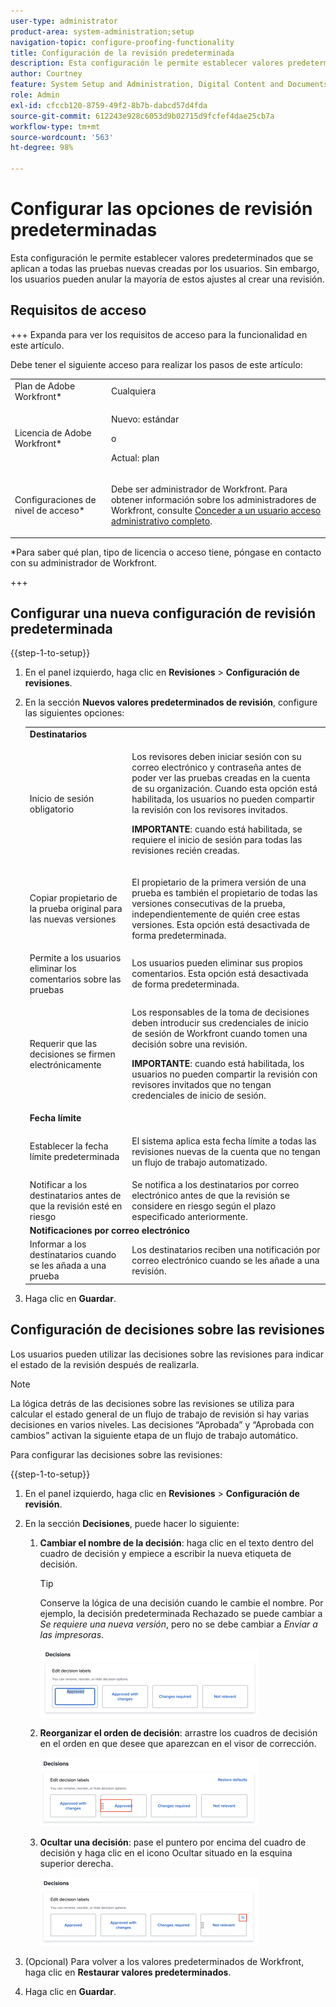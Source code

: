 ```yaml
---
user-type: administrator
product-area: system-administration;setup
navigation-topic: configure-proofing-functionality
title: Configuración de la revisión predeterminada
description: Esta configuración le permite establecer valores predeterminados que se aplican a todas las pruebas nuevas creadas por los usuarios. Sin embargo, los usuarios pueden anular la mayoría de estos ajustes al crear una revisión.
author: Courtney
feature: System Setup and Administration, Digital Content and Documents
role: Admin
exl-id: cfccb120-8759-49f2-8b7b-dabcd57d4fda
source-git-commit: 612243e928c6053d9b02715d9fcfef4dae25cb7a
workflow-type: tm+mt
source-wordcount: '563'
ht-degree: 98%

---
```


# Configurar las opciones de revisión predeterminadas

Esta configuración le permite establecer valores predeterminados que se aplican a todas las pruebas nuevas creadas por los usuarios. Sin embargo, los usuarios pueden anular la mayoría de estos ajustes al crear una revisión.

## Requisitos de acceso

+++ Expanda para ver los requisitos de acceso para la funcionalidad en este artículo.

Debe tener el siguiente acceso para realizar los pasos de este artículo:

<table style="table-layout:auto"> 
 <col> 
 <col> 
 <tbody> 
  <tr> 
   <td role="rowheader">Plan de Adobe Workfront*</td> 
   <td>Cualquiera</td> 
  </tr> 
  <tr> 
   <td role="rowheader">Licencia de Adobe Workfront*</td> 
   <td>
   <p>Nuevo: estándar</p>
   o
   <p>Actual: plan</p></td> 
  </tr> 
  <tr> 
   <td role="rowheader">Configuraciones de nivel de acceso*</td> 
   <td> <p>Debe ser administrador de Workfront. Para obtener información sobre los administradores de Workfront, consulte <a href="../../../administration-and-setup/add-users/configure-and-grant-access/grant-a-user-full-administrative-access.md" class="MCXref xref">Conceder a un usuario acceso administrativo completo</a>.</p> </td> 
  </tr> 
 </tbody> 
</table>

&#42;Para saber qué plan, tipo de licencia o acceso tiene, póngase en contacto con su administrador de Workfront.

+++

## Configurar una nueva configuración de revisión predeterminada

{{step-1-to-setup}}

1. En el panel izquierdo, haga clic en **Revisiones** > **Configuración de revisiones**.
1. En la sección **Nuevos valores predeterminados de revisión**, configure las siguientes opciones:

   <table style="table-layout:auto"> 
    <col> 
    <col> 
    <tbody> 
     <tr> 
      <td role="rowheader" colspan="2"><b>Destinatarios</b></td> 
     </tr> 
     <tr> 
      <td role="rowheader">Inicio de sesión obligatorio</td> 
      <td> <p>Los revisores deben iniciar sesión con su correo electrónico y contraseña antes de poder ver las pruebas creadas en la cuenta de su organización. Cuando esta opción está habilitada, los usuarios no pueden compartir la revisión con los revisores invitados.</p> <p><b>IMPORTANTE</b>: cuando está habilitada, se requiere el inicio de sesión para todas las revisiones recién creadas.</p> </td> 
     </tr> 
     <tr> 
      <td role="rowheader">Copiar propietario de la prueba original para las nuevas versiones</td> 
      <td> <p>El propietario de la primera versión de una prueba es también el propietario de todas las versiones consecutivas de la prueba, independientemente de quién cree estas versiones. Esta opción está desactivada de forma predeterminada.</p> </td> 
     </tr> 
     <tr> 
      <td role="rowheader">Permite a los usuarios eliminar los comentarios sobre las pruebas</td> 
      <td>Los usuarios pueden eliminar sus propios comentarios. Esta opción está desactivada de forma predeterminada.</td> 
     </tr> 
     <tr> 
      <td role="rowheader">Requerir que las decisiones se firmen electrónicamente </td> 
      <td> <p>Los responsables de la toma de decisiones deben introducir sus credenciales de inicio de sesión de Workfront cuando tomen una decisión sobre una revisión.</p> <p><b>IMPORTANTE</b>: cuando está habilitada, los usuarios no pueden compartir la revisión con revisores invitados que no tengan credenciales de inicio de sesión.</p> </td> 
     </tr> 
     <tr> 
      <td role="rowheader" colspan="2"><b>Fecha límite</b></td> 
     </tr> 
     <tr> 
      <td role="rowheader">Establecer la fecha límite predeterminada</td> 
      <td> <p>El sistema aplica esta fecha límite a todas las revisiones nuevas de la cuenta que no tengan un flujo de trabajo automatizado.</p> </td> 
     </tr> 
     <tr> 
      <td role="rowheader">Notificar a los destinatarios antes de que la revisión esté en riesgo</td> 
      <td>Se notifica a los destinatarios por correo electrónico antes de que la revisión se considere en riesgo según el plazo especificado anteriormente.</td> 
     </tr> 
     <tr> 
      <td role="rowheader" colspan="2"><b>Notificaciones por correo electrónico</b></td> 
     </tr> 
     <tr> 
      <td role="rowheader">Informar a los destinatarios cuando se les añada a una prueba</td> 
      <td>Los destinatarios reciben una notificación por correo electrónico cuando se les añade a una revisión.</td> 
     </tr> 
    </tbody> 
   </table>

1. Haga clic en **Guardar**.

## Configuración de decisiones sobre las revisiones

Los usuarios pueden utilizar las decisiones sobre las revisiones para indicar el estado de la revisión después de realizarla.

>[!NOTE]
>
>La lógica detrás de las decisiones sobre las revisiones se utiliza para calcular el estado general de un flujo de trabajo de revisión si hay varias decisiones en varios niveles. Las decisiones “Aprobada” y “Aprobada con cambios” activan la siguiente etapa de un flujo de trabajo automático.

Para configurar las decisiones sobre las revisiones:

{{step-1-to-setup}}

1. En el panel izquierdo, haga clic en **Revisiones** > **Configuración de revisión**.
1. En la sección **Decisiones**, puede hacer lo siguiente:

   1. **Cambiar el nombre de la decisión**: haga clic en el texto dentro del cuadro de decisión y empiece a escribir la nueva etiqueta de decisión.

      >[!TIP]
      >
      >Conserve la lógica de una decisión cuando le cambie el nombre. Por ejemplo, la decisión predeterminada Rechazado se puede cambiar a *Se requiere una nueva versión*, pero no se debe cambiar a *Enviar a las impresoras*.

      ![Cambiar nombre de decisión](assets/rename-decision-350x109.png)

   1. **Reorganizar el orden de decisión**: arrastre los cuadros de decisión en el orden en que desee que aparezcan en el visor de corrección.

      ![Decisión de movimiento](assets/move-decision-350x110.png)

   1. **Ocultar una decisión**: pase el puntero por encima del cuadro de decisión y haga clic en el icono Ocultar situado en la esquina superior derecha.

      ![Ocultar decisión](assets/hide-decision-350x109.png)

1. (Opcional) Para volver a los valores predeterminados de Workfront, haga clic en **Restaurar valores predeterminados**.
1. Haga clic en **Guardar**.
